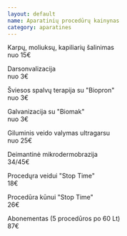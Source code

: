 ```yaml
---
layout: default
name: Aparatinių procedūrų kainynas
category: aparatines
---
```


<p><div class="name-tag">Karpų, moliuksų, kapiliarių šalinimas</div><div class="price-tag">nuo 15€</div></p>
<p><div class="name-tag">Darsonvalizacija</div><div class="price-tag">nuo 3€</div></p>
<p><div class="name-tag">Šviesos spalvų terapija su "Biopron"</div><div class="price-tag">nuo 3€</div></p>
<p><div class="name-tag">Galvanizacija su "Biomak"</div><div class="price-tag">nuo 3€</div></p>
<p><div class="name-tag">Giluminis veido valymas ultragarsu</div><div class="price-tag">nuo 25€</div></p>
<p><div class="name-tag">Deimantinė mikrodermobrazija</div><div class="price-tag">34/45€</div></p>
<p><div class="name-tag">Procedųra veidui "Stop Time"</div><div class="price-tag">18€</div></p>
<p><div class="name-tag">Procedūra kūnui "Stop Time"</div><div class="price-tag">26€</div></p>
<p><div class="name-tag">Abonementas (5 procedūros po 60 Lt)</div><div class="price-tag">87€</div></p>